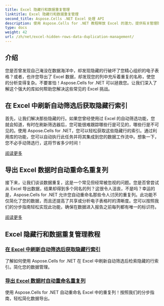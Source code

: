 ```yaml
---
title: Excel 隐藏行和数据重复管理
linktitle: Excel 隐藏行和数据重复管理
second_title: Aspose.Cells .NET Excel 处理 API
description: 使用 Aspose.Cells for .NET 教程释放 Excel 的潜力，提供有关管理隐藏行和轻松复制数据的见解。
type: docs
weight: 42
url: /zh/net/excel-hidden-rows-data-duplication-management/
---
```

## 介绍

您是否曾发现自己淹没在数据海洋中，却发现隐藏的行破坏了您精心组织的电子表格？或者，也许您导出了 Excel 数据，却发现您的列中充斥着重复的名称，使您的分析变得复杂。不要害怕！Aspose.Cells for .NET 可以拯救您。让我们深入了解这个强大的库如何帮助您解决这些常见的 Excel 挑战。

## 在 Excel 中刷新自动筛选后获取隐藏行索引

首先，让我们解决那些隐藏的行。如果您曾经使用过 Excel 的自动筛选功能，您就会知道，有时在刷新筛选器后，您可能很难跟踪哪些行是可见的，哪些行是不可见的。使用 Aspose.Cells for .NET，您可以轻松获取这些隐藏行的索引。通过利用库的功能，您可以自动执行此任务并将其集成到您的数据工作流中。想象一下，您不必手动筛选行，这将节省多少时间！ 

[阅读更多](./get-all-hidden-row-indices-after-refreshing-auto-filter-in-excel/)

## 导出 Excel 数据时自动重命名重复列

接下来，让我们谈谈数据重复，这是一个常见但经常被忽视的问题。您是否曾尝试从 Excel 导出数据，结果却得到多个同名的列？这很令人沮丧，不是吗？幸运的是，Aspose.Cells for .NET 允许您自动重命名那些令人讨厌的重复列。此功能不仅简化了您的数据，而且还提高了共享或分析电子表格时的清晰度。您可以按照我们的分步指南轻松实现此功能，确保在数据进入报告之前每列都有唯一的标识符。

[阅读更多](./rename-duplicate-columns-automatically-while-exporting-worksheet-data-in-excel/)

## Excel 隐藏行和数据重复管理教程
### [在 Excel 中刷新自动筛选后获取隐藏行索引](./get-all-hidden-row-indices-after-refreshing-auto-filter-in-excel/)
了解如何使用 Aspose.Cells for .NET 在 Excel 中刷新自动筛选后检索隐藏的行索引。简化您的数据管理。
### [导出 Excel 数据时自动重命名重复列](./rename-duplicate-columns-automatically-while-exporting-worksheet-data-in-excel/)
使用 Aspose.Cells for .NET 自动重命名 Excel 中的重复列！按照我们的分步指南，轻松简化数据导出。